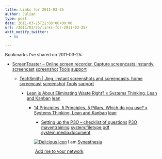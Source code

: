 ```yaml
---
title: Links for 2011-03-25
author: Julian
type: post
date: 2011-03-25T22:00:00+00:00
url: /2011/03/25/links-for-2011-03-25/
aktt_notify_twitter:
  - no

---
```

Bookmarks I&#8217;ve shared on 2011-03-25:

  * [ScreenToaster &#8211; Online screen recorder. Capture screencasts instantly.][1] 
    [screencast][2] [screenshot][3] [Tools][4] [support][5] </li> 
    
      * [TechSmith | Jing, instant screenshots and screencasts, home][6] 
        [screencast][2] [screenshot][3] [Tools][4] [support][5] </li> 
        
          * [Lean is About Eliminating Waste Right? &laquo; Systems Thinking, Lean and Kanban][7] 
            [lean][8] </li> 
            
              * [14 Principles, 5 Principles, 5 Pillars, Which do you use? &laquo; Systems Thinking, Lean and Kanban][9] 
                [lean][8] </li> 
                
                  * [Setting up the P3O &#8211; checklist of questions][10] 
                    [P3O][11] [maventraining][12] [system:filetype:pdf][13] [system:media:document][14] </li> </ul> 
                    
                    <p class="deliciouslink">
                      <a href="https://del.icio.us/synesthesia" title="See all my bookmarks on del.icio.us"><img src="https://www.synesthesia.co.uk/images/deliciousicon.jpg" alt="Delicious icon" /></a>&nbsp;I am <a href="https://del.icio.us/synesthesia" title="See all my bookmarks on del.icio.us">Synesthesia</a>
                    </p>
                    
                    <p class="deliciouslink">
                      <a href="https://del.icio.us/network?add=synesthesia" title="Add me to your del.icio.us network"><img src="https://www.synesthesia.co.uk/images/add.gif" alt="" /></a>&nbsp;<a href="https://del.icio.us/network?add=synesthesia" title="Add me to your del.icio.us network">Add me to your network</a>
                    </p>

 [1]: https://www.screentoaster.com/
 [2]: https://www.delicious.com/synesthesia/screencast
 [3]: https://www.delicious.com/synesthesia/screenshot
 [4]: https://www.delicious.com/synesthesia/Tools
 [5]: https://www.delicious.com/synesthesia/support
 [6]: https://www.techsmith.com/jing
 [7]: https://leanandkanban.wordpress.com/2011/03/22/lean-is-about-eliminating-waste-right
 [8]: https://www.delicious.com/synesthesia/lean
 [9]: https://leanandkanban.wordpress.com/2011/03/23/14-principles-5-principles-5-pillars-which-do-you-use
 [10]: https://www.maventraining.co.uk/media/25/525-setting-up-a-p3o-checklist-of-questions.pdf
 [11]: https://www.delicious.com/synesthesia/P3O
 [12]: https://www.delicious.com/synesthesia/maventraining
 [13]: https://www.delicious.com/synesthesia/system%3Afiletype%3Apdf
 [14]: https://www.delicious.com/synesthesia/system%3Amedia%3Adocument